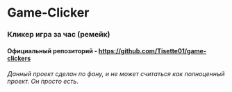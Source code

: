 # Game-Clicker
### Кликер игра за час (ремейк)
#### Официальный репозиторий - https://github.com/Tisette01/game-clickers

###### Данный проект сделан по фану, и не может считаться как полноценный проект. Он просто есть.
